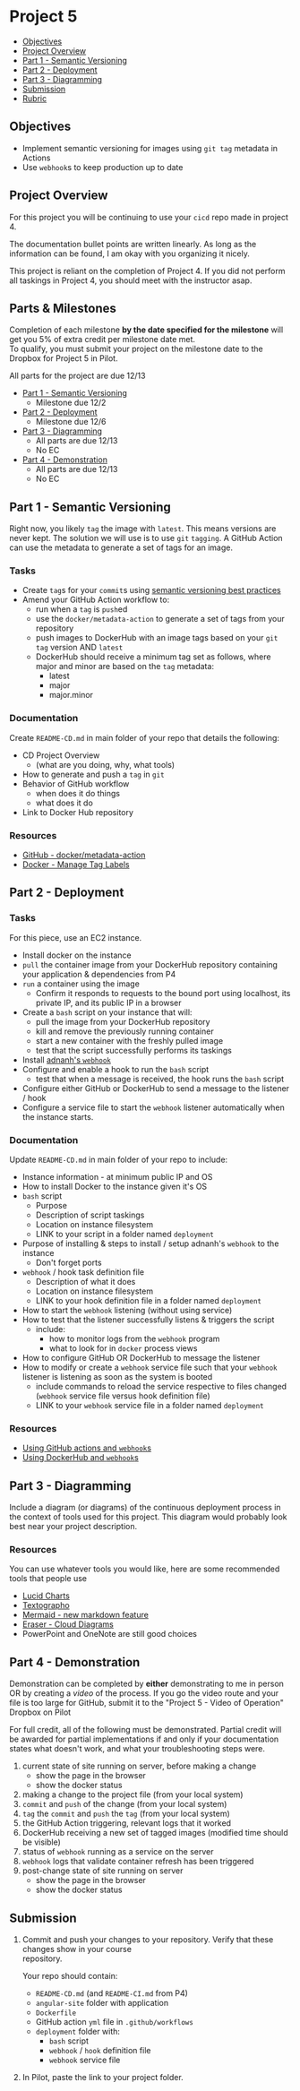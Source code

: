 # Project 5

- [Objectives](#Objectives)
- [Project Overview](#Project-Overview)
- [Part 1 - Semantic Versioning](#part-1---semantic-versioning)
- [Part 2 - Deployment](#Part-3---Deployment)
- [Part 3 - Diagramming](#Part-4---Diagramming)
- [Submission](#Submission)
- [Rubric](Rubric.md)

## Objectives

- Implement semantic versioning for images using `git tag` metadata in Actions
- Use `webhook`s to keep production up to date

## Project Overview

For this project you will be continuing to use your `cicd` repo made in project 4.

The documentation bullet points are written linearly.  As long as the information can be found, I am okay with you organizing it nicely.

This project is reliant on the completion of Project 4.  If you did not perform all taskings in Project 4, you should meet with the instructor asap.

## Parts & Milestones

Completion of each milestone **by the date specified for the milestone** will get you 5% of extra credit per milestone date met.  
To qualify, you must submit your project on the milestone date to the Dropbox for Project 5 in Pilot.

All parts for the project are due 12/13

- [Part 1 - Semantic Versioning](#Part-1---Semantic-Versioning)
  - Milestone due 12/2
- [Part 2 - Deployment](#Part-2---Deployment)
  - Milestone due 12/6
- [Part 3 - Diagramming](#Part-3---Diagramming)
  - All parts are due 12/13
  - No EC
- [Part 4 - Demonstration](#Part-4---Demonstration)
  - All parts are due 12/13
  - No EC

## Part 1 - Semantic Versioning

Right now, you likely `tag` the image with `latest`.  This means versions are never kept.  The solution we will use is to use `git` `tagging`.  A GitHub Action can use the metadata to generate a set of tags for an image.

### Tasks

- Create `tag`s for your `commit`s using [semantic versioning best practices](https://semver.org/)
- Amend your GitHub Action workflow to:
  - run when a `tag` is `push`ed
  - use the `docker/metadata-action` to generate a set of tags from your repository
  - push images to DockerHub with an image tags based on your `git` `tag` version AND `latest`
  - DockerHub should receive a minimum tag set as follows, where major and minor are based on the `tag` metadata:
      - latest
      - major
      - major.minor

### Documentation

Create `README-CD.md` in main folder of your repo that details the following:

- CD Project Overview
  - (what are you doing, why, what tools)
- How to generate and push a `tag` in `git`
- Behavior of GitHub workflow
  - when does it do things
  - what does it do
- Link to Docker Hub repository

### Resources

- [GitHub - docker/metadata-action](https://github.com/docker/metadata-action)
- [Docker - Manage Tag Labels](https://docs.docker.com/build/ci/github-actions/manage-tags-labels/)

## Part 2 - Deployment

### Tasks

For this piece, use an EC2 instance.

- Install docker on the instance
- `pull` the container image from your DockerHub repository containing your application & dependencies from P4
- `run` a container using the image
  - Confirm it responds to requests to the bound port using localhost, its private IP, and its public IP in a browser
- Create a `bash` script on your instance that will:
  - pull the image from your DockerHub repository
  - kill and remove the previously running container
  - start a new container with the freshly pulled image
  - test that the script successfully performs its taskings
- Install [adnanh's `webhook`](https://github.com/adnanh/webhook)
- Configure and enable a hook to run the `bash` script
  - test that when a message is received, the hook runs the `bash` script
- Configure either GitHub or DockerHub to send a message to the listener / hook
- Configure a service file to start the `webhook` listener automatically when the instance starts.

### Documentation

Update `README-CD.md` in main folder of your repo to include:

- Instance information - at minimum public IP and OS
- How to install Docker to the instance given it's OS
- `bash` script
  - Purpose
  - Description of script taskings
  - Location on instance filesystem
  - LINK to your script in a folder named `deployment`
- Purpose of installing & steps to install / setup adnanh's `webhook` to the instance
  - Don't forget ports
- `webhook` / hook task definition file
  - Description of what it does
  - Location on instance filesystem
  - LINK to your hook definition file in a folder named `deployment`
- How to start the `webhook` listening (without using service)
- How to test that the listener successfully listens & triggers the script
  - include:
    - how to monitor logs from the `webhook` program
    - what to look for in `docker` process views
- How to configure GitHub OR DockerHub to message the listener 
- How to modify or create a `webhook` service file such that your `webhook` listener is listening as soon as the system is booted
  - include commands to reload the service respective to files changed (`webhook` service file versus hook definition file)
  - LINK to your `webhook` service file in a folder named `deployment`

### Resources

- [Using GitHub actions and `webhook`s](https://levelup.gitconnected.com/automated-deployment-using-docker-github-actions-and-webhooks-54018fc12e32)
- [Using DockerHub and `webhook`s](https://blog.devgenius.io/build-your-first-ci-cd-pipeline-using-docker-github-actions-and-webhooks-while-creating-your-own-da783110e151)

## Part 3 - Diagramming

Include a diagram (or diagrams) of the continuous deployment process in the context of tools used for this project. This diagram would probably look best near your project description.

### Resources

You can use whatever tools you would like, here are some recommended tools that people use

- [Lucid Charts](https://www.lucidchart.com/pages/)
- [Textographo](https://textografo.com/)
- [Mermaid - new markdown feature](https://github.blog/2022-02-14-include-diagrams-markdown-files-mermaid/)
- [Eraser - Cloud Diagrams](https://docs.tryeraser.com/docs/cloud-diagrams)
- PowerPoint and OneNote are still good choices

## Part 4 - Demonstration

Demonstration can be completed by **either** demonstrating to me in person OR by creating a *video* of the process.  If you go the video route and your file is too large for GitHub, submit it to the "Project 5 - Video of Operation" Dropbox on Pilot
  
For full credit, all of the following must be demonstrated.  Partial credit will be awarded for partial implementations if and only if your documentation states what doesn't work, and what your troubleshooting steps were.
1. current state of site running on server, before making a change
    - show the page in the browser
    - show the docker status
2. making a change to the project file (from your local system)
3. `commit` and `push` of the change (from your local system)
4. `tag` the `commit` and `push` the `tag` (from your local system)
5. the GitHub Action triggering, relevant logs that it worked
6. DockerHub receiving a new set of tagged images (modified time should be visible)
7. status of `webhook` running as a service on the server
8. `webhook` logs that validate container refresh has been triggered
9. post-change state of site running on server
    - show the page in the browser
    - show the docker status

## Submission

1. Commit and push your changes to your repository. Verify that these changes show in your course  
   repository.

    Your repo should contain:
    - `README-CD.md` (and `README-CI.md` from P4)
    - `angular-site` folder with application
    - `Dockerfile`
    - GitHub action `yml` file in `.github/workflows`
    - `deployment` folder with:
      - `bash` script
      - `webhook` / `hook` definition file
      - `webhook` service file

2. In Pilot, paste the link to your project folder.


